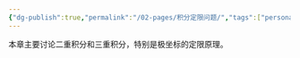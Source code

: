 ```yaml
---
{"dg-publish":true,"permalink":"/02-pages/积分定限问题/","tags":["personal/blog","math/高等数学"]}
---
```


本章主要讨论二重积分和三重积分，特别是极坐标的定限原理。

